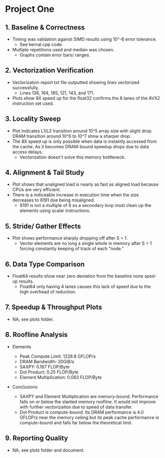 # Project One 

## 1. Baseline & Correctness 

- Timing was validation against SIMD results using 10^-6 error tolerance.
  - See kernal.cpp code.
- Multiple repetitions used and median was chosen.
  - Graphs contain error bars/ ranges. 

## 2. Vectorization Verification 

- Vectorization report txt file outputted showing lines vectorized successfully.
  - Lines 136, 164, 185, 121, 143, and 171.
- Plots show 8X speed up for the float32 confirms the 8 lanes of the AVX2 instruction set used. 

## 3. Locality Sweep

- Plot indicates L1/L2 transition around 10^5 array size with slight drop. DRAM transition around 10^6 to 10^7 show a sharper drop.
- The 8X speed up is only possible when data is instantly accessed from the cache. As it becomes DRAM-bound speedup drops due to data access delays.
  - Vectorization doesn't solve this memory bottleneck.

## 4. Alignment & Tail Study 

- Plot shows that unaligned load is nearly as fast as aligned load because CPUs are very efficient. 
- There is a noticeable increase in execution time when the size decreases to 8191 due being misaligned.
  - 8191 is not a multiple of 8 so a secondary loop must clean up the elements using scalar instructions.

## 5. Stride/ Gather Effects 

- Plot shows performance sharply dropping off after S = 1. 
  - Vector elements are no long a single whole in memory after S = 1 forcing constantly keeping of track of each "node."

## 6. Data Type Comparison

- Float64 results show near zero deviation from the baseline none sped-up results. 
  - Float64 only having 4 lanes causes this lack of speed due to the high overhead of reduction.

## 7. Speedup & Throughput Plots

- NA; see plots folder. 

## 8. Roofline Analysis 

- Elements 
  - Peak Compute Limit: 1228.8 GFLOP/s
  - DRAM Bandwidth: 20GiB/s
  - SAXPY: 0.167 FLOP/Byte
  - Dot Product: 0.25 FLOP/Byte
  - Element Multiplication: 0.083 FLOP/Byte

- Conclusions 
  - SAXPY and Element Multiplication are memory-bound. Performance falls on or below the slanted memory roofline. It would not improve with further vectorizaiton due to speed of data transfer. 
  - Dot Product is compute-bound. Its DRAM performance is 4.0 GFLOP/s near the memory ceiling but its peak cache performance is compute-bound and falls far below the theoretical limit.

## 9. Reporting Quality 

- NA; see plots folder and document.